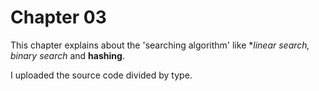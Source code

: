 # Chapter 03
This chapter explains about the 'searching algorithm' like ***linear search*, *binary search** and **hashing**.

I uploaded the source code divided by type.
